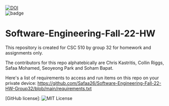[![DOI](https://zenodo.org/badge/529902359.svg)](https://zenodo.org/badge/latestdoi/529902359)    
![badge](https://img.shields.io/github/workflow/status/Safaa26/Software-Engineering-Fall-22-HW-Group32/unit-test.yml)


# Software-Engineering-Fall-22-HW
This repository is created for CSC 510 by group 32 for homework and assignments only.

The contributors for this repo alphatebically are Chris Kastritis, Collin Riggs, Safaa Mohamed, Seoyeong Park and Soham Bapat.

Here's a list of requirements to access and run items on this repo on your private device: https://github.com/Safaa26/Software-Engineering-Fall-22-HW-Group32/blob/main/requirements.txt  

[GitHub license]: ![MIT License](https://img.shields.io/github/license/Safaa26/Software-Engineering-Fall-22-HW-Group32)  
